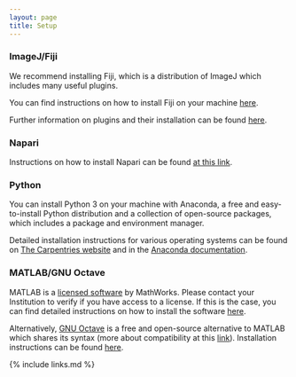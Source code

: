```yaml
---
layout: page
title: Setup
---
```


### ImageJ/Fiji

We recommend installing Fiji, which is a distribution of ImageJ which includes many useful plugins.

You can find instructions on how to install Fiji on your machine [here](https://imagej.net/software/fiji/downloads).

Further information on plugins and their installation can be found [here](https://imagej.net/plugins/).

### Napari

Instructions on how to install Napari can be found [at this link](https://napari.org/tutorials/fundamentals/installation.html).

### Python

You can install Python 3 on your machine with Anaconda, a free and easy-to-install Python distribution and a collection of open-source packages, which includes a package and environment manager.

Detailed installation instructions for various operating systems can be found on [The Carpentries website](https://carpentries.github.io/workshop-template/#python) and in the [Anaconda documentation](https://docs.anaconda.com/).

### MATLAB/GNU Octave
MATLAB is a [licensed software](https://www.mathworks.com/products/get-matlab.html) by MathWorks. Please contact your Institution to verify if you have access to a license. If this is the case, you can find detailed instructions on how to install the software [here](https://www.mathworks.com/help/install/).

Alternatively, [GNU Octave](http://www.gnu.org/software/octave/) is a free and open-source alternative to MATLAB which shares its syntax (more about compatibility at this [link](https://en.wikipedia.org/wiki/GNU_Octave#MATLAB_compatibility)). Installation instructions can be found [here](http://www.gnu.org/software/octave/download).


{% include links.md %}
